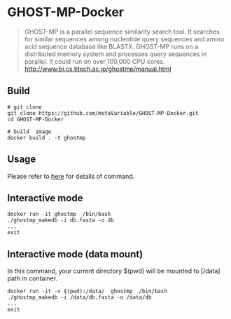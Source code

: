 # GHOST-MP-Docker


> GHOST-MP is a parallel sequence similarity search tool. It searches for similar sequences among nucleotide query sequences and amino acid sequence database like BLASTX. GHOST-MP runs on a distributed memory system and processes query sequences in parallel. It could run on over 100,000 CPU cores.  
> http://www.bi.cs.titech.ac.jp/ghostmp/manual.html

## Build
```
# git clone
git clone https://github.com/metaVariable/GHOST-MP-Docker.git
cd GHOST-MP-Docker

# build  image
docker build . -t ghostmp
```

## Usage 

Please refer to [here](http://www.bi.cs.titech.ac.jp/ghostmp/manual.html) for details of command.

## Interactive mode
```
docker run -it ghostmp  /bin/bash
./ghostmp_makedb -i db.fasta -o db
...
exit
```
## Interactive mode (data mount)
In this command, your current directory $(pwd) will be mounted to [/data] path in container.
```
docker run -it -v $(pwd):/data/  ghostmp  /bin/bash
./ghostmp_makedb -i /data/db.fasta -o /data/db
...
exit
```
